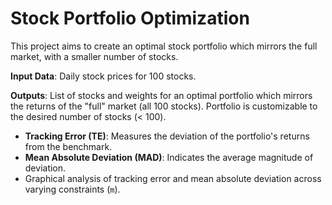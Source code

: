 # Stock Portfolio Optimization
This project aims to create an optimal stock portfolio which mirrors the full market, with a smaller number of stocks.

**Input Data**: Daily stock prices for 100 stocks. 

**Outputs**: List of stocks and weights for an optimal portfolio which mirrors the returns of the "full" market (all 100 stocks). Portfolio is customizable to the desired number of stocks (< 100). 
   - **Tracking Error (TE)**: Measures the deviation of the portfolio's returns from the benchmark.
   - **Mean Absolute Deviation (MAD)**: Indicates the average magnitude of deviation.
   - Graphical analysis of tracking error and mean absolute deviation across varying constraints (`m`).
